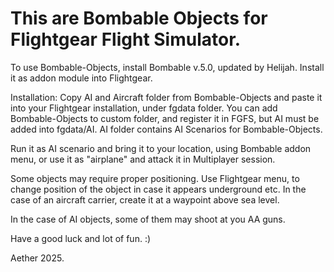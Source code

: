 This are Bombable Objects for Flightgear Flight Simulator. 
==========================================================


 To use Bombable-Objects, install Bombable v.5.0, updated by
  Helijah. Install it as addon module into Flightgear. 
  

 Installation: Copy AI and Aircraft folder from Bombable-Objects
  and paste it into your Flightgear installation, under fgdata 
  folder. You can add Bombable-Objects to custom folder, and 
  register it in FGFS, but AI must be added into fgdata/AI. 
  AI folder contains AI Scenarios for Bombable-Objects. 


 Run it as AI scenario and bring it to your location, using 
  Bombable addon menu,  or use it as "airplane" and attack it
  in Multiplayer session.
  

 Some objects may require proper positioning. Use Flightgear menu, 
  to change position of the object in case it appears underground 
  etc. In the case of an aircraft carrier, create it at a waypoint 
  above sea level.
  

 In the case of AI objects, some of them may shoot at you AA guns. 

 Have a good luck and lot of fun. :)



 Aether 2025.
